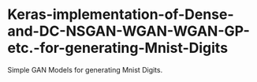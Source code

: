 # Keras-implementation-of-Dense-and-DC-NSGAN-WGAN-WGAN-GP-etc.-for-generating-Mnist-Digits
Simple GAN Models for generating Mnist Digits.
